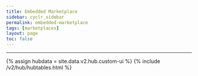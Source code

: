 ```yaml
---
title: Embedded Marketplace
sidebar: cyclr_sidebar
permalink: embedded-marketplace
tags: [marketplaces]
layout: page
toc: false
---
```

---
{% assign hubdata = site.data.v2.hub.custom-ui %}
{% include /v2/hub/hubtables.html %}  